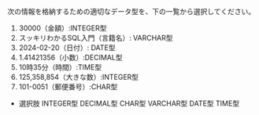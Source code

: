 次の情報を格納するための適切なデータ型を、下の一覧から選択してください。
1. 30000（金額）:INTEGER型
2. スッキリわかるSQL入門（言籍名）: VARCHAR型
3. 2024-02-20（日付）: DATE型
4. 1.41421356（小数）:DECIMAL型
5. 10時35分（時間）:TIME型
6. 125,358,854（大きな数）:INTEGER型
7. 101-0051（郵便番号）:CHAR型

* 選択肢
INTEGER型 DECIMAL型 CHAR型 VARCHAR型 DATE型 TIME型

<!-- 全問正解 -->